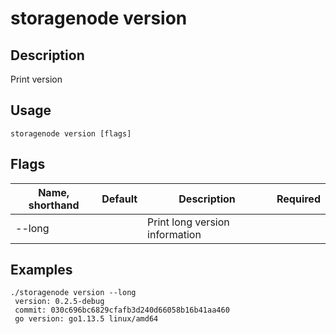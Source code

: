 # storagenode version

## Description

Print version

## Usage
```
storagenode version [flags]
```

## Flags

| Name, shorthand| Default   | Description | Required                                                                  |
| --------------- | ----   | -------- | --------------------- 
| --long  |  | Print long version information |

## Examples

```
./storagenode version --long
 version: 0.2.5-debug
 commit: 030c696bc6829cfafb3d240d66058b16b41aa460
 go version: go1.13.5 linux/amd64 
```
